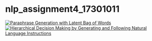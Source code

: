 # nlp_assignment4_17301011


[![Paraphrase Generation with Latent Bag of Words](https://img.youtube.com/vi/kcbRHJTBSrI&feature/0.jpg)](https://www.youtube.com/watch?v=kcbRHJTBSrI&feature)
[![Hierarchical Decision Making by Generating and Following Natural Language Instructions](https://img.youtube.com/vi/6_zCrRY6HIs&feature/0.jpg)](https://www.youtube.com/watch?v=6_zCrRY6HIs&feature)
